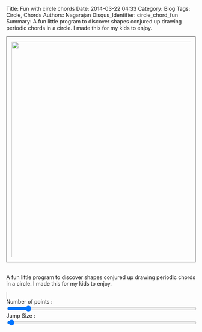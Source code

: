 Title: Fun with circle chords
Date: 2014-03-22 04:33
Category: Blog
Tags: Circle, Chords
Authors: Nagarajan
Disqus_Identifier: circle_chord_fun
Summary: A fun little program to discover shapes conjured up drawing periodic chords in a circle. I made this for my kids to enjoy. <br /> <div style="display: flex; justify-content: center"><img style="width: 600px; border: 2px solid gray; padding: 12px; box-sizing: border-box" src="/images/circle chord screenshot.webp" /></div> <br />

A fun little program to discover shapes conjured up drawing periodic chords in a circle. I made this for my kids to enjoy.

<style>
    #DemoCanvas {
        border: 1px solid #ddd;
    }
</style>
<body>
<canvas id="DemoCanvas" style="width: 100%"></canvas>
<br />

<div style="text-align: start">Number of points : </div>
<input type="range" min="1" max="2000" value="200" class="slider" id="numPointsSlider" style="width:100%">
<div id="numPointsDisplay" style="text-align: end"></div>

<div style="text-align: start">Jump Size : </div>
<input type="range" min="1" max="5000" value="40" class="slider" id="kJumpSlider" style="width:100%">
<div id="jumpSizeDisplay" style="text-align: end"></div>

<script>

    let width = 800
    let height = 600
    let nCirPts = 100
    let kJump = 4


    const wb2 = width / 2
    const hb2 = height / 2
    const cRadius = 0.8 * hb2

    let canvas = document.getElementById('DemoCanvas');
    let numPointsSlider = document.getElementById('numPointsSlider');
    let kJumpSlider = document.getElementById('kJumpSlider');
    let numPointsDisplay = document.getElementById('numPointsDisplay')
    let jumpSizeDisplay = document.getElementById('jumpSizeDisplay')

    canvas.setAttribute('width', width)
    canvas.setAttribute('height', height)

    numPointsSlider.oninput = function () {
        nCirPts = parseInt(this.value)
        const context = canvas.getContext('2d')
        context.clearRect(0, 0, canvas.width, canvas.height)
        numPointsDisplay.innerHTML = this.value

        drawFig(nCirPts, cRadius, kJump, canvas)
    }

    kJumpSlider.oninput = function () {
        kJump = parseFloat(this.value)/10.0
        const context = canvas.getContext('2d')
        context.clearRect(0, 0, canvas.width, canvas.height)
        jumpSizeDisplay.innerHTML = kJump.toString()

        drawFig(nCirPts, cRadius, kJump, canvas)
    }



    //Always check for properties and methods, to make sure your code doesn't break in other browsers.
    function line(x1, y1, x2, y2, canvas) {
        if (canvas.getContext) {
            var context = canvas.getContext('2d');
            context.beginPath();
            context.moveTo(x1, y1);
            context.lineTo(x2, y2);
            context.stroke();
        }
    }

    function offsetLine(p1, p2, canvas) {
        let  [x1, y1] = p1
        let [x2, y2] = p2
        x1 = wb2 + x1
        x2 = wb2 + x2
        y1 = hb2 - y1
        y2 = hb2 - y2
        line(x1, y1, x2, y2, canvas)
    }


    function getCircPts(nps, radius) {
        const scale = 2*Math.PI/nps
        const points = [];
        [...Array(nps).keys()].forEach(x => {
            const xs = x*scale
            const px = Math.cos(xs) * radius
            const py = Math.sin(xs) * radius
            points.push([px, py])
        })
        return points
    }


    function drawFig(nps, radius, jump, canvas) {
        const cPtsLocs = getCircPts(nps, radius);
        [...Array(nps).keys()].forEach( x => {
            const l1 = x + 1
            const l2 = Math.round(l1*jump)
            const p1 = cPtsLocs[l1 - 1]
            const p2 = cPtsLocs[(l2 - 1) % nps]
            offsetLine(p1, p2, canvas)
        })
    }

    function sleep(milliseconds) {
        var start = new Date().getTime();
        for (var i = 0; i < 1e7; i++) {
            if ((new Date().getTime() - start) > milliseconds) {
            break;
            }
        }
    }

    drawFig(nCirPts, cRadius, kJump, canvas)
    numPointsDisplay.innerHTML = nCirPts.toString()
    jumpSizeDisplay.innerHTML = kJump.toString()

</script>
</body>
